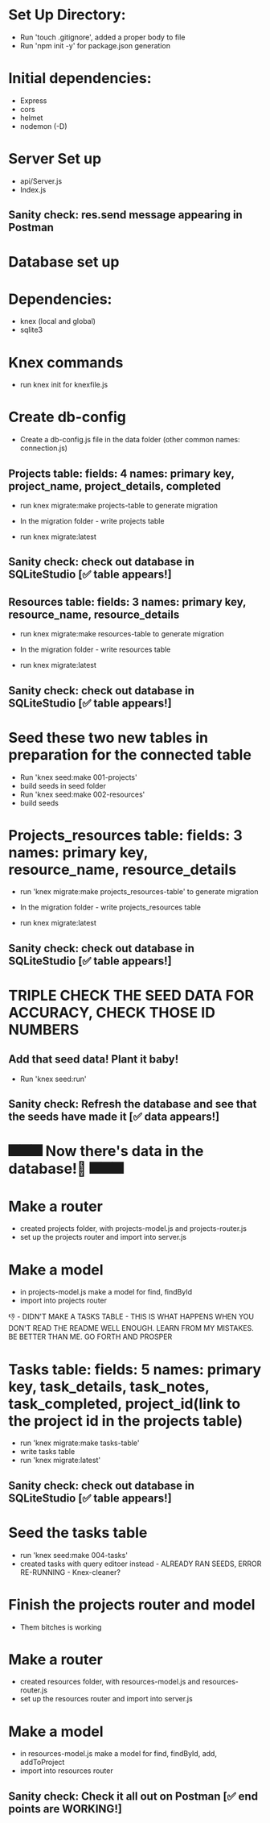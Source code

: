 # Set Up Directory: 
- Run 'touch .gitignore', added a proper body to file 
- Run 'npm init -y' for package.json generation 

# Initial dependencies: 
- Express
- cors 
- helmet 
- nodemon (-D)

# Server Set up 
- api/Server.js
- Index.js
## Sanity check: res.send message appearing in Postman

# Database set up
# Dependencies: 
- knex (local and global)
- sqlite3 

# Knex commands 
- run knex init for knexfile.js

# Create db-config
- Create a db-config.js file in the data folder (other common names: connection.js)

## Projects table: fields: 4 names: primary key, project_name, project_details, completed
- run knex migrate:make projects-table to generate migration
- In the migration folder - write projects table 

- run knex migrate:latest
## Sanity check: check out database in SQLiteStudio [✅ table appears!]

## Resources table: fields: 3 names: primary key, resource_name, resource_details
- run knex migrate:make resources-table to generate migration
- In the migration folder - write resources table 

- run knex migrate:latest
## Sanity check: check out database in SQLiteStudio [✅ table appears!] 

# Seed these two new tables in preparation for the connected table
- Run 'knex seed:make 001-projects' 
- build seeds in seed folder
- Run 'knex seed:make 002-resources' 
- build seeds 

# Projects_resources table: fields: 3 names: primary key, resource_name, resource_details
- run 'knex migrate:make projects_resources-table' to generate migration
- In the migration folder - write projects_resources table 

- run knex migrate:latest
## Sanity check: check out database in SQLiteStudio [✅ table appears!] 

# TRIPLE CHECK THE SEED DATA FOR ACCURACY, CHECK THOSE ID NUMBERS
## Add that seed data! Plant it baby!
- Run 'knex seed:run'
## Sanity check: Refresh the database and see that the seeds have made it [✅ data appears!] 

# 🎆🎆🎆 Now there's data in the database!🧨 🎆🎆🎆 # 

# Make a router
- created projects folder, with projects-model.js and projects-router.js
- set up the projects router and import into server.js

# Make a model
- in projects-model.js make a model for find, findById
- import into projects router 

👎 - DIDN'T MAKE A TASKS TABLE - THIS IS WHAT HAPPENS WHEN YOU DON'T READ THE README WELL ENOUGH. LEARN FROM MY MISTAKES. BE BETTER THAN ME. GO FORTH AND PROSPER 

# Tasks table: fields: 5 names: primary key, task_details, task_notes, task_completed, project_id(link to the project id in the projects table)
- run 'knex migrate:make tasks-table'
- write tasks table 
- run 'knex migrate:latest'
## Sanity check: check out database in SQLiteStudio [✅ table appears!] 

# Seed the tasks table 
- run 'knex seed:make 004-tasks' 
- created tasks with query editoer instead - ALREADY RAN SEEDS, ERROR RE-RUNNING - Knex-cleaner?

# Finish the projects router and model 
- Them bitches is working 

# Make a router 
- created resources folder, with resources-model.js and resources-router.js
- set up the resources router and import into server.js

# Make a model
- in resources-model.js make a model for find, findById, add, addToProject
- import into resources router 
## Sanity check: Check it all out on Postman [✅ end points are WORKING!] 





